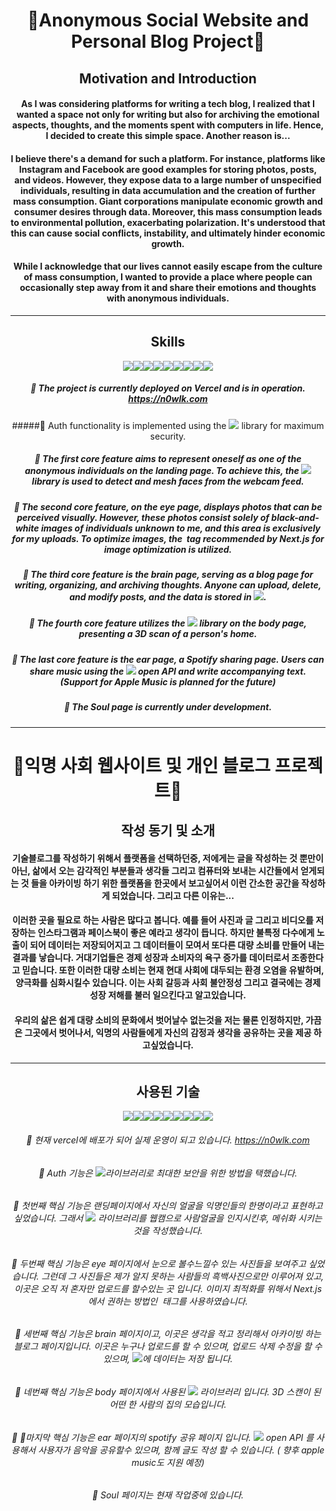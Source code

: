 <div align="center">

# 🫥Anonymous Social Website and Personal Blog Project🫥

## Motivation and Introduction

#### As I was considering platforms for writing a tech blog, I realized that I wanted a space not only for writing but also for archiving the emotional aspects, thoughts, and the moments spent with computers in life. Hence, I decided to create this simple space. Another reason is...


#### I believe there's a demand for such a platform. For instance, platforms like Instagram and Facebook are good examples for storing photos, posts, and videos. However, they expose data to a large number of unspecified individuals, resulting in data accumulation and the creation of further mass consumption. Giant corporations manipulate economic growth and consumer desires through data. Moreover, this mass consumption leads to environmental pollution, exacerbating polarization. It's understood that this can cause social conflicts, instability, and ultimately hinder economic growth.

#### While I acknowledge that our lives cannot easily escape from the culture of mass consumption, I wanted to provide a place where people can occasionally step away from it and share their emotions and thoughts with anonymous individuals.

---

## Skills

<img src="https://img.shields.io/badge/Yarn-2c8ebb?style=flat-square&logo=yarn&logoColor=000000"/><img src="https://img.shields.io/badge/HTML5-E34F26?style=flat-square&logo=html5&logoColor=000000"/><img src="https://img.shields.io/badge/Styled-Components-DB7093?style=flat-square&logo=StyledComponents&logoColor=DB7093"/><img src="https://img.shields.io/badge/React-61DAFB?style=flat-square&logo=react&logoColor=000000"/><img src="https://img.shields.io/badge/Next.js-000000?style=flat-square&logo=next.js"/><img src="https://img.shields.io/badge/Clerk-6c47ff?style=flat-square&logo=Clerk"/><img src="https://img.shields.io/badge/Three.js-000000?style=flat-square&logo=three.js&logoColor=ffffff"/><img src="https://img.shields.io/badge/tensorflow-FF6F00?style=flat-square&logo=tensorflow&logoColor=000000"/><img src="https://img.shields.io/badge/Spotify-1DB954?style=flat-square&logo=spotify&logoColor=000000"/>


##### 🔧 The project is currently deployed on Vercel and is in operation. https://n0wlk.com

#####🔧 Auth functionality is implemented using the <img src="https://img.shields.io/badge/Clerk-6c47ff?style=flat-square&logo=Clerk"/> library for maximum security.

##### 🔧 The first core feature aims to represent oneself as one of the anonymous individuals on the landing page. To achieve this, the <img src="https://img.shields.io/badge/tensorflow-FF6F00?style=flat-square&logo=tensorflow&logoColor=000000"/> library is used to detect and mesh faces from the webcam feed.

##### 🔧 The second core feature, on the eye page, displays photos that can be perceived visually. However, these photos consist solely of black-and-white images of individuals unknown to me, and this area is exclusively for my uploads. To optimize images, the <Image/> tag recommended by Next.js for image optimization is utilized.

##### 🔧 The third core feature is the brain page, serving as a blog page for writing, organizing, and archiving thoughts. Anyone can upload, delete, and modify posts, and the data is stored in <img src="https://img.shields.io/badge/MongoDB-47A248?style=flat-square&logo=mongodb&logoColor=000000"/>.

##### 🔧 The fourth core feature utilizes the <img src="https://img.shields.io/badge/Three.js-000000?style=flat-square&logo=three.js&logoColor=ffffff"/> library on the body page, presenting a 3D scan of a person's home.

##### 🔧 The last core feature is the ear page, a Spotify sharing page. Users can share music using the <img src="https://img.shields.io/badge/Spotify-1DB954?style=flat-square&logo=spotify&logoColor=000000"/> open API and write accompanying text. (Support for Apple Music is planned for the future)

##### 🔧 The Soul page is currently under development.




---

# 🫥익명 사회 웹사이트 및 개인 블로그 프로젝트🫥

## 작성 동기 및 소개

#### 기술블로그를 작성하기 위해서 플랫폼을 선택하던중, 저에게는 글을 작성하는 것 뿐만이 아닌, 삶에서 오는 감각적인 부분들과 생각들 그리고 컴퓨터와 보내는 시간들에서 얻게되는 것 들을 아카이빙 하기 위한 플랫폼을 한곳에서 보고싶어서 이런 간소한 공간을 작성하게 되었습니다. 그리고 다른 이유는...

#### 이러한 곳을 필요로 하는 사람은 많다고 봅니다. 예를 들어 사진과 글 그리고 비디오를 저장하는 인스타그램과 페이스북이 좋은 예라고 생각이 듭니다. 하지만 불특정 다수에게 노출이 되어 데이터는 저장되어지고 그 데이터들이 모여서 또다른 대량 소비를 만들어 내는 결과를 낳습니다. 거대기업들은 경제 성장과 소비자의 욕구 증가를 데이터로서 조종한다고 믿습니다. 또한 이러한 대량 소비는 현재 현대 사회에 대두되는 환경 오염을 유발하며, 양극화를 심화시킬수 있습니다. 이는 사회 갈등과 사회 불안정성 그리고 결국에는 경제 성장 저해를 불러 일으킨다고 알고있습니다.

#### 우리의 삶은 쉽게 대량 소비의 문화에서 벗어날수 없는것을 저는 물론 인정하지만, 가끔은 그곳에서 벗어나서, 익명의 사람들에게 자신의 감정과 생각을 공유하는 곳을 제공 하고싶었습니다.

---

## 사용된 기술

<img src="https://img.shields.io/badge/Yarn-2c8ebb?style=flat-square&logo=yarn&logoColor=000000"/><img src="https://img.shields.io/badge/HTML5-E34F26?style=flat-square&logo=html5&logoColor=000000"/><img src="https://img.shields.io/badge/Styled-Components-DB7093?style=flat-square&logo=StyledComponents&logoColor=DB7093"/><img src="https://img.shields.io/badge/React-61DAFB?style=flat-square&logo=react&logoColor=000000"/><img src="https://img.shields.io/badge/Next.js-000000?style=flat-square&logo=next.js"/><img src="https://img.shields.io/badge/Clerk-6c47ff?style=flat-square&logo=Clerk"/><img src="https://img.shields.io/badge/Three.js-000000?style=flat-square&logo=three.js&logoColor=ffffff"/><img src="https://img.shields.io/badge/tensorflow-FF6F00?style=flat-square&logo=tensorflow&logoColor=000000"/><img src="https://img.shields.io/badge/Spotify-1DB954?style=flat-square&logo=spotify&logoColor=000000"/>

###### 🔧 현재 vercel에 배포가 되어 실제 운영이 되고 있습니다. https://n0wlk.com

###### 🔧 Auth 기능은 <img src="https://img.shields.io/badge/Clerk-6c47ff?style=flat-square&logo=Clerk"/>라이브러리로 최대한 보안을 위한 방법을 택했습니다.

###### 🔧 첫번째 핵심 기능은 랜딩페이지에서 자신의 얼굴을 익명인들의 한명이라고 표현하고 싶었습니다. 그래서 <img src="https://img.shields.io/badge/tensorflow-FF6F00?style=flat-square&logo=tensorflow&logoColor=000000"/> 라이브러리를 웹캠으로 사람얼굴을 인지시킨후, 메쉬화 시키는 것을 작성했습니다.

###### 🔧 두번째 핵심 기능은 eye 페이지에서 눈으로 볼수느낄수 있는 사진들을 보여주고 싶었습니다. 그런데 그 사진들은 제가 알지 못하는 사람들의 흑백사진으로만 이루어져 있고, 이곳은 오직 저 혼자만 업로드를 할수있는 곳 입니다. 이미지 최적화를 위해서 Next.js에서 권하는 방법인 <Image/> 태그를 사용하였습니다.

###### 🔧 세번째 핵심 기능은 brain 페이지이고, 이곳은 생각을 적고 정리해서 아카이빙 하는 블로그 페이지입니다. 이곳은 누구나 업로드를 할 수 있으며, 업로드 삭제 수정을 할 수 있으며, <img src="https://img.shields.io/badge/MongoDB-47A248?style=flat-square&logo=mongodb&logoColor=000000"/>에 데이터는 저장 됩니다.

###### 🔧 네번째 핵심 기능은 body 페이지에서 사용된 <img src="https://img.shields.io/badge/Three.js-000000?style=flat-square&logo=three.js&logoColor=ffffff"/> 라이브러리 입니다. 3D 스캔이 된 어떤 한 사람의 집의 모습입니다.

###### 🔧 마지막 핵심 기능은 ear 페이지의 spotify 공유 페이지 입니다. <img src="https://img.shields.io/badge/Spotify-1DB954?style=flat-square&logo=spotify&logoColor=000000"/> open API 를 사용해서 사용자가 음악을 공유할수 있으며, 함께 글도 작성 할 수 있습니다. ( 향후 apple music도 지원 예정)

###### 🔧 Soul 페이지는 현재 작업중에 있습니다.
